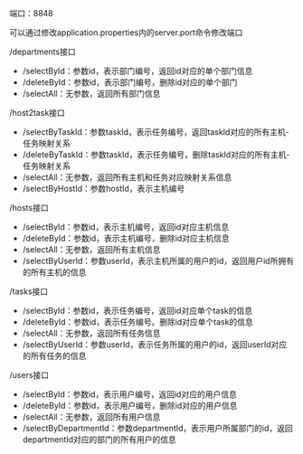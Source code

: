 端口：8848

可以通过修改application.properties内的server.port命令修改端口

/departments接口

- /selectById：参数id，表示部门编号，返回id对应的单个部门信息
- /deleteById：参数id，表示部门编号，删除id对应的单个部门
- /selectAll：无参数，返回所有部门信息

/host2task接口

- /selectByTaskId：参数taskId，表示任务编号，返回taskId对应的所有主机-任务映射关系
- /deleteByTaskId：参数taskId，表示任务编号，删除taskId对应的所有主机-任务映射关系
- /selectAll：无参数，返回所有主机和任务对应映射关系信息
- /selectByHostId：参数hostId，表示主机编号

/hosts接口

- /selectById：参数id，表示主机编号，返回id对应主机信息
- /deleteById：参数id，表示主机编号，删除id对应主机信息
- /selectAll：无参数，返回所有主机信息
- /selectByUserId：参数userId，表示主机所属的用户的id，返回用户id所拥有的所有主机的信息

/tasks接口

- /selectById：参数id，表示任务编号，返回id对应单个task的信息
- /deleteById：参数id，表示任务编号。删除id对应单个task的信息
- /selectAll：无参数，返回所有任务信息
- /selectByUserId：参数userId，表示任务所属的用户的id，返回userId对应的所有任务的信息

/users接口

- /selectById：参数id，表示用户编号，返回id对应的用户信息
- /deleteById：参数id，表示用户编号，删除id对应的用户信息
- /selectAll：无参数，返回所有用户信息
- /selectByDepartmentId：参数departmentId，表示用户所属部门的id，返回departmentId对应的部门的所有用户的信息
